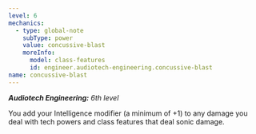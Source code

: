 ```yaml
---
level: 6
mechanics:
  - type: global-note
    subType: power
    value: concussive-blast
    moreInfo:
      model: class-features
      id: engineer.audiotech-engineering.concussive-blast
name: concussive-blast
---
```

_**Audiotech Engineering:** 6th level_
You add your Intelligence modifier (a minimum of +1) to any damage you deal with tech powers and class features that deal sonic damage.